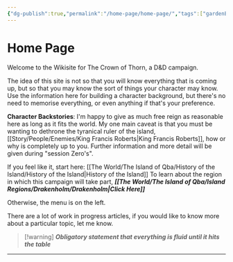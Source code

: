 ```yaml
---
{"dg-publish":true,"permalink":"/home-page/home-page/","tags":["gardenEntry"]}
---
```


# Home Page

Welcome to the Wikisite for The Crown of Thorn, a D&D campaign.

The idea of this site is not so that you will know everything that is coming up, but so that you may know the sort of things your character may know. Use the information here for building a character background, but there's no need to memorise everything, or even anything if that's your preference.

**Character Backstories**: I'm happy to give as much free reign as reasonable here as long as it fits the world. My one main caveat is that you must be wanting to dethrone the tyranical ruler of the island, [[Story/People/Enemies/King Francis Roberts\|King Francis Roberts]], how or why is completely up to you. Further information and more detail will be given during "session Zero's". 

If you feel like it, start here: [[The World/The Island of Qba/History of the Island/History of the Island\|History of the Island]]
To learn about the region in which this campaign will take part, ***[[The World/The Island of Qba/Island Regions/Drakenholm/Drakenholm\|Click Here]]***

Otherwise, the menu is on the left.

There are a lot of work in progress articles, if you would like to know more about a particular topic, let me know.
>[!warning] ***Obligatory statement that everything is fluid until it hits the table***
















---
